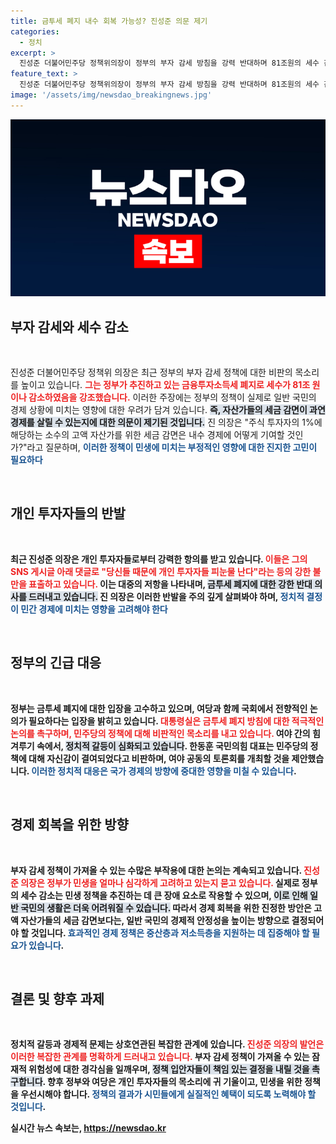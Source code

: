 ```yaml
---
title: 금투세 폐지 내수 회복 가능성? 진성준 의문 제기
categories:
  - 정치
excerpt: >
  진성준 더불어민주당 정책위의장이 정부의 부자 감세 방침을 강력 반대하며 81조원의 세수 감소를 언급했다. 개인 투자자들의 불만이 폭주하는 가운데, 진 의장은 소득세 폐지의 진정한 효과에 질문을 던졌다.
feature_text: >
  진성준 더불어민주당 정책위의장이 정부의 부자 감세 방침을 강력 반대하며 81조원의 세수 감소를 언급했다. 개인 투자자들의 불만이 폭주하는 가운데, 진 의장은 소득세 폐지의 진정한 효과에 질문을 던졌다.
image: '/assets/img/newsdao_breakingnews.jpg'
---
```


<p><img src="/assets/img/newsdao_breakingnews.jpg" alt="bookingtag 속보" /></p>

<h2 data-ke-size="size26">부자 감세와 세수 감소</h2>

<p data-ke-size="size16">&nbsp;</p>

<p>진성준 더불어민주당 정책위 의장은 최근 정부의 부자 감세 정책에 대한 비판의 목소리를 높이고 있습니다. <b><span style="color: #ee2323;">그는 정부가 추진하고 있는 금융투자소득세 폐지로 세수가 81조 원이나 감소하였음을 강조했습니다.</span></b> 이러한 주장에는 정부의 정책이 실제로 일반 국민의 경제 상황에 미치는 영향에 대한 우려가 담겨 있습니다. <b><span style="background-color: #21538527;">즉, 자산가들의 세금 감면이 과연 경제를 살릴 수 있는지에 대한 의문이 제기된 것입니다.</span></b> 진 의장은 "주식 투자자의 1%에 해당하는 소수의 고액 자산가를 위한 세금 감면은 내수 경제에 어떻게 기여할 것인가?"라고 질문하며, <b><span style="color: #1a5490;">이러한 정책이 민생에 미치는 부정적인 영향에 대한 진지한 고민이 필요하다</span></b고 지적했습니다. </p>

<p data-ke-size="size16">&nbsp;</p>

<h2 data-ke-size="size26">개인 투자자들의 반발</h2>

<p data-ke-size="size16">&nbsp;</p>

<p>최근 진성준 의장은 개인 투자자들로부터 강력한 항의를 받고 있습니다. <b><span style="color: #ee2323;">이들은 그의 SNS 게시글 아래 댓글로 "당신들 때문에 개인 투자자들 피눈물 난다"라는 등의 강한 불만을 표출하고 있습니다.</span></b> 이는 대중의 저항을 나타내며, <b><span style="background-color: #21538527;">금투세 폐지에 대한 강한 반대 의사를 드러내고 있습니다.</span></b> 진 의장은 이러한 반발을 주의 깊게 살펴봐야 하며, <b><span style="color: #1a5490;">정치적 결정이 민간 경제에 미치는 영향을 고려해야 한다</span></b고 주장합니다. 투자자들은 민생 회복의 중요성을 강조하며, 정부의 결정이 그들의 경제적 안정에 미치는 영향을 우려하고 있습니다.</p>

<p data-ke-size="size16">&nbsp;</p>

<h2 data-ke-size="size26">정부의 긴급 대응</h2>

<p data-ke-size="size16">&nbsp;</p>

<p>정부는 금투세 폐지에 대한 입장을 고수하고 있으며, 여당과 함께 국회에서 전향적인 논의가 필요하다는 입장을 밝히고 있습니다. <b><span style="color: #ee2323;">대통령실은 금투세 폐지 방침에 대한 적극적인 논의를 촉구하며, 민주당의 정책에 대해 비판적인 목소리를 내고 있습니다.</span></b> 여야 간의 힘겨루기 속에서, <b><span style="background-color: #21538527;">정치적 갈등이 심화되고 있습니다</span></b>. 한동훈 국민의힘 대표는 민주당의 정책에 대해 자신감이 결여되었다고 비판하며, 여야 공동의 토론회를 개최할 것을 제안했습니다. <b><span style="color: #1a5490;">이러한 정치적 대응은 국가 경제의 방향에 중대한 영향을 미칠 수 있습니다</span></b>.</p>

<p data-ke-size="size16">&nbsp;</p>

<h2 data-ke-size="size26">경제 회복을 위한 방향</h2>

<p data-ke-size="size16">&nbsp;</p>

<p>부자 감세 정책이 가져올 수 있는 수많은 부작용에 대한 논의는 계속되고 있습니다. <b><span style="color: #ee2323;">진성준 의장은 정부가 민생을 얼마나 심각하게 고려하고 있는지 묻고 있습니다.</span></b> 실제로 정부의 세수 감소는 민생 정책을 추진하는 데 큰 장애 요소로 작용할 수 있으며, <b><span style="background-color: #21538527;">이로 인해 일반 국민의 생활은 더욱 어려워질 수 있습니다.</span></b> 따라서 경제 회복을 위한 진정한 방안은 고액 자산가들의 세금 감면보다는, 일반 국민의 경제적 안정성을 높이는 방향으로 결정되어야 할 것입니다. <b><span style="color: #1a5490;">효과적인 경제 정책은 중산층과 저소득층을 지원하는 데 집중해야 할 필요가 있습니다</span></b>.</p>

<p data-ke-size="size16">&nbsp;</p>

<h2 data-ke-size="size26">결론 및 향후 과제</h2>

<p data-ke-size="size16">&nbsp;</p>

<p>정치적 갈등과 경제적 문제는 상호연관된 복잡한 관계에 있습니다. <b><span style="color: #ee2323;">진성준 의장의 발언은 이러한 복잡한 관계를 명확하게 드러내고 있습니다.</span></b> 부자 감세 정책이 가져올 수 있는 잠재적 위험성에 대한 경각심을 일깨우며, <b><span style="background-color: #21538527;">정책 입안자들이 책임 있는 결정을 내릴 것을 촉구합니다</span></b>. 향후 정부와 여당은 개인 투자자들의 목소리에 귀 기울이고, 민생을 위한 정책을 우선시해야 합니다. <b><span style="color: #1a5490;">정책의 결과가 시민들에게 실질적인 혜택이 되도록 노력해야 할 것입니다</span></b>.</p>
실시간 뉴스 속보는, <a href="https://newsdao.kr" rel="dofollow">https://newsdao.kr</a>


